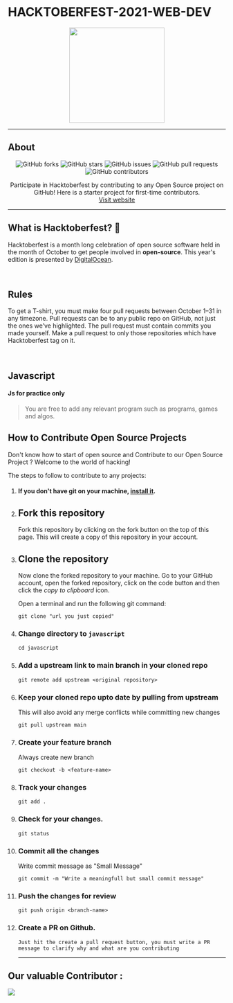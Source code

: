 # HACKTOBERFEST-2021-WEB-DEV

<p align="center">
    <img src="https://hacktoberfest.digitalocean.com/_nuxt/img/logo-hacktoberfest-full.f42e3b1.svg" height="220px"  />
</p>
<hr>

## About

<div align="center">

![GitHub forks](https://img.shields.io/github/forks/rishiraj52/Javascript?style=plastic-square)
![GitHub stars](https://img.shields.io/github/stars/rishiraj52/Javascript?style=plastic-square)
![GitHub issues](https://img.shields.io/github/issues/rishiraj52/Javascript?style=plastic-square)
![GitHub pull requests](https://img.shields.io/github/issues-pr/rishiraj52/Javascript?style=plastic-square)
![GitHub contributors](https://img.shields.io/github/contributors/rishiraj52/Javascript?style=plastic-square)

Participate in Hacktoberfest by contributing to any Open Source project on GitHub! Here is a starter project for first-time contributors.
<br>
[Visit website](https://hacktoberfest.digitalocean.com/)

</div>
<hr>

## What is Hacktoberfest? 🎇

Hacktoberfest is a month long celebration of open source software held in the month of October to get people involved in <strong>open-source</strong>. This year's edition is presented by <a target="_blank" href="https://hacktoberfest.digitalocean.com/">DigitalOcean</a>.

<br>

## Rules

To get a T-shirt, you must make four pull requests between October 1–31 in any timezone. Pull requests can be to any public repo on GitHub, not just the ones we’ve highlighted. The pull request must contain commits you made yourself. Make a pull request to only those repositories which have Hacktoberfest tag on it.

<br>

## Javascript
#### Js for practice only
> You are free to add any relevant program such as programs, games and algos.

## How to Contribute Open Source Projects

Don't know how to start of open source and Contribute to our Open Source Project ? Welcome to the world of hacking!

The steps to follow to contribute to any projects:

1.  #### If you don't have git on your machine, [install it](https://help.github.com/articles/set-up-git/).

2.  ## Fork this repository

    Fork this repository by clicking on the fork button on the top of this page.
    This will create a copy of this repository in your account.

3.  ## Clone the repository

    Now clone the forked repository to your machine. Go to your GitHub account, open the forked repository, click on the code button and then click the _copy to clipboard_ icon.

    Open a terminal and run the following git command:

    ```
    git clone "url you just copied"
    ```

4. ### Change directory to `javascript`
    ```
    cd javascript
    ```

5.  ### Add a upstream link to main branch in your cloned repo
    ```
    git remote add upstream <original repository>
    ```
6.  ### Keep your cloned repo upto date by pulling from upstream
    This will also avoid any merge conflicts while committing new changes
    ```
    git pull upstream main
    ```
7.  ### Create your feature branch
    Always create new branch
    ```
    git checkout -b <feature-name>
    ```
8.  ### Track your changes
    ```
    git add .
    ```
9.  ### Check for your changes.
    ```
    git status
    ```
10. ### Commit all the changes
    Write commit message as "Small Message"
    ```
    git commit -m "Write a meaningfull but small commit message"
    ```
11. ### Push the changes for review
    ```
    git push origin <branch-name>
    ```
12. ### Create a PR on Github.
        Just hit the create a pull request button, you must write a PR message to clarify why and what are you contributing
    <hr>

## Our valuable Contributor :

<a href="https://github.com/rishiraj52/Javascript/graphs/contributors">
  <img src="https://contributors-img.web.app/image?repo=rishiraj52/Javascript" />
</a>
